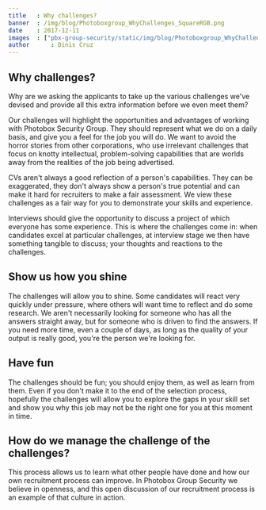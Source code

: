 ```yaml
---
title   : Why challenges?
banner  : /img/blog/Photoboxgroup_WhyChallenges_SquareRGB.png
date    : 2017-12-11
images  : ["pbx-group-security/static/img/blog/Photoboxgroup_WhyChallenges_SquareRGB.pngg"]
author      : Dinis Cruz
---
```


## Why challenges?

Why are we asking the applicants to take up the various challenges we've devised and provide all this extra information before we even meet them?

Our challenges will highlight the opportunities and advantages of working with Photobox Security Group. They should represent what we do on a daily basis, and give you a feel for the job you will do. We want to avoid the horror stories from other corporations, who use irrelevant challenges that focus on knotty intellectual, problem-solving capabilities that are worlds away from the realities of the job being advertised.

CVs aren't always a good reflection of a person's capabilities. They can be exaggerated, they don't always show a person's true potential and can make it hard for recruiters to make a fair assessment. We view these challenges as a fair way for you to demonstrate your skills and experience.

Interviews should give the opportunity to discuss a project of which everyone has some experience. This is where the challenges come in: when candidates excel at particular challenges, at interview stage we then have something tangible to discuss; your thoughts and reactions to the challenges.

## Show us how you shine
The challenges will allow you to shine. Some candidates will react very quickly under pressure, where others will want time to reflect and do some research. We aren't necessarily looking for someone who has all the answers straight away, but for someone who is driven to find the answers. If you need more time, even a couple of days, as long as the quality of your output is really good, you're the person we're looking for. 

## Have fun
The challenges should be fun; you should enjoy them, as well as learn from them. Even if you don't make it to the end of the selection process, hopefully the challenges will allow you to explore the gaps in your skill set and show you why this job may not be the right one for you at this moment in time.

## How do we manage the challenge of the challenges? 
This process allows us to learn what other people have done and how our own recruitment process can improve. In Photobox Group Security we believe in openness, and this open discussion of our recruitment process is an example of that culture in action. 

